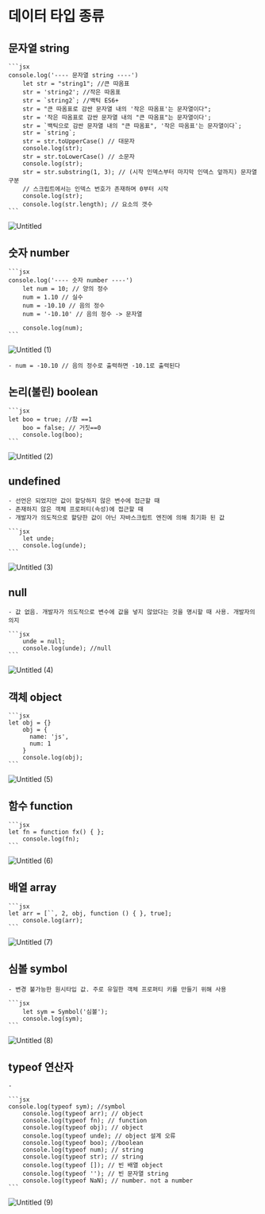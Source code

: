 # 데이터 타입 종류

## 문자열 string
    
    ```jsx
    console.log('---- 문자열 string ----')
        let str = "string1"; //큰 따옴표
        str = 'string2'; //작은 따옴표
        str = `string2`; //백틱 ES6+
        str = "큰 따옴표로 감싼 문자열 내의 '작은 따옴표'는 문자열이다";
        str = '작은 따옴표로 감싼 문자열 내의 "큰 따옴표"는 문자열이다';
        str = `백틱으로 감싼 문자열 내의 "큰 따옴표", '작은 따옴표'는 문자열이다`;
        str = `string`;
        str = str.toUpperCase() // 대문자
        console.log(str);
        str = str.toLowerCase() // 소문자
        console.log(str);
        str = str.substring(1, 3); // (시작 인덱스부터 마지막 인덱스 앞까지) 문자열 구분
        // 스크립트에서는 인덱스 번호가 존재하며 0부터 시작
        console.log(str);
        console.log(str.length); // 요소의 갯수
    ```
    

![Untitled](https://github.com/mjkkcalb/JavaScript_study/assets/142865257/ac2efde2-a861-49c3-aba5-e7537cac5ebb)
    
## 숫자 number
    
    ```jsx
    console.log('---- 숫자 number ----')
        let num = 10; // 양의 정수
        num = 1.10 // 실수
        num = -10.10 // 음의 정수
        num = '-10.10' // 음의 정수 -> 문자열
    
        console.log(num);
    ```
    
![Untitled (1)](https://github.com/mjkkcalb/JavaScript_study/assets/142865257/dd7fb117-3950-4299-bcbf-1fe16b39ef0d)
    
    - num = -10.10 // 음의 정수로 출력하면 -10.1로 출력된다
##  논리(불린) boolean
    
    ```jsx
    let boo = true; //참 ==1
        boo = false; // 거짓==0
        console.log(boo);
    ```
    
![Untitled (2)](https://github.com/mjkkcalb/JavaScript_study/assets/142865257/282e4d02-2b3f-4b4c-85c4-e163e10712be)
    
##  undefined
    - 선언은 되었지만 값이 할당하지 않은 변수에 접근할 때
    - 존재하지 않은 객체 프로퍼티(속성)에 접근할 때
    - 개발자가 의도적으로 할당한 값이 아닌 자바스크립트 엔진에 의해 최기화 된 값
    
    ```jsx
        let unde;
        console.log(unde);
    ```
    
![Untitled (3)](https://github.com/mjkkcalb/JavaScript_study/assets/142865257/6e9e4b64-6a0b-416c-9b2a-0bb7f90d8590)
    
##  null
    - 값 없음. 개발자가 의도적으로 변수에 값을 넣지 않았다는 것을 명시할 때 사용. 개발자의 의지
    
    ```jsx
        unde = null;
        console.log(unde); //null
    ```
    
![Untitled (4)](https://github.com/mjkkcalb/JavaScript_study/assets/142865257/4bd39947-da0f-4c83-bcd3-d9745146340a)
    
##  객체 object
    
    ```jsx
    let obj = {}
        obj = {
          name: 'js',
          num: 1
        }
        console.log(obj);
    ```
    

![Untitled (5)](https://github.com/mjkkcalb/JavaScript_study/assets/142865257/878e95ae-3bf9-44de-a96b-d3ff032fed55)

## 함수 function
    
    ```jsx
    let fn = function fx() { };
        console.log(fn);
    ```
    

![Untitled (6)](https://github.com/mjkkcalb/JavaScript_study/assets/142865257/eae25869-f73d-4fda-8845-05787828b765)
    
##  배열 array
    
    ```jsx
    let arr = [``, 2, obj, function () { }, true];
        console.log(arr);
    ```
    

![Untitled (7)](https://github.com/mjkkcalb/JavaScript_study/assets/142865257/dfd4a08a-6c93-4e14-a1a4-8440c8a24c4d)
    
##  심볼 symbol
    - 변경 불가능한 원시타입 값. 주로 유일한 객체 프로퍼티 키를 만들기 위해 사용
    
    ```jsx
        let sym = Symbol('심볼');
        console.log(sym);
    ```
    

![Untitled (8)](https://github.com/mjkkcalb/JavaScript_study/assets/142865257/83ee1720-819d-4752-ac91-ddab4e15fae7)
    
##  typeof 연산자
    - 
    
    ```jsx
    console.log(typeof sym); //symbol
        console.log(typeof arr); // object
        console.log(typeof fn); // function
        console.log(typeof obj); // object
        console.log(typeof unde); // object 설계 오류
        console.log(typeof boo); //boolean
        console.log(typeof num); // string
        console.log(typeof str); // string
        console.log(typeof []); // 빈 배열 object
        console.log(typeof ''); // 빈 문자열 string
        console.log(typeof NaN); // number. not a number
    ```
 
![Untitled (9)](https://github.com/mjkkcalb/JavaScript_study/assets/142865257/b3009e41-0cd2-4c2f-85a0-1005fccc5ae4)





